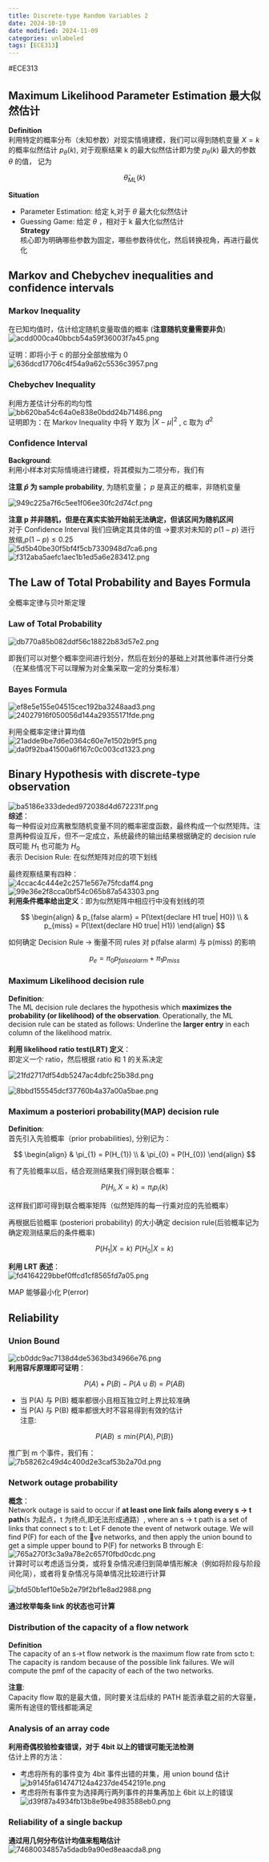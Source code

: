 ```yaml
---
title: Discrete-type Random Variables 2
date: 2024-10-10
date modified: 2024-11-09
categories: unlabeled
tags: [ECE313]
---
```

#ECE313 

## Maximum Likelihood Parameter Estimation 最大似然估计

**Definition**  
利用特定的概率分布（未知参数）对现实情境建模，我们可以得到随机变量 $X=k$ 的概率似然估计 $p_{\theta}(k)$, 对于观察结果 k 的最大似然估计即为使 $p_{\theta}(k)$ 最大的参数 $\theta$ 的值， 记为

$$
\hat{\theta}_{ML}(k)
$$

**Situation**
- Parameter Estimation: 给定 k,对于 $\theta$ 最大化似然估计
- Guessing Game: 给定 $\theta$ ，相对于 k 最大化似然估计  
**Strategy**  
核心即为明确哪些参数为固定，哪些参数待优化，然后转换视角，再进行最优化

## Markov and Chebychev inequalities and confidence intervals

### Markov Inequality

在已知均值时，估计给定随机变量取值的概率 (**注意随机变量需要非负**)  
![acdd000ca40bbcb54a59f36003f7a45.png](https://s2.loli.net/2024/10/10/nzOSafVlTgZip7h.png)

证明：即将小于 c 的部分全部放缩为 0  
![636dcd17706c4f54a9a62c5536c3957.png](https://s2.loli.net/2024/10/10/4Ibiq7ytvDLzQmR.png)

### Chebychev Inequality

利用方差估计分布的均匀性  
![bb620ba54c64a0e838e0bdd24b71486.png](https://s2.loli.net/2024/10/10/GPhtcqgKvrS4IMb.png)  
证明即为：在 Markov Inequality 中将 Y 取为 $|X-\mu|^{2}$ , c 取为 $d^{2}$ 

### Confidence Interval

**Background**:  
利用小样本对实际情境进行建模，将其模拟为二项分布，我们有

**注意 $\hat{p}$ 为 sample probability**, 为随机变量； $p$ 是真正的概率，非随机变量

![949c225a7f6c5ee1f06ee30fc2d74cf.png](https://s2.loli.net/2024/10/10/9BoNaQ6irtwxsJz.png)

**注意 p 并非随机，但是在真实实验开始前无法确定，但该区间为随机区间**  
对于 Confidence Interval 我们应确定其具体的值 ->要求对未知的 $p(1-p)$ 进行放缩,$p(1-p)\leq 0.25$  
![5d5b40be30f5bf4f5cb7330948d7ca6.png](https://s2.loli.net/2024/10/10/V7QkON82m3zCBYh.png)  
![f312aba5aefc1aec1b1ed5a6e283412.png](https://s2.loli.net/2024/10/10/M6mCfPd8NptbanX.png)

## The Law of Total Probability and Bayes Formula

全概率定律与贝叶斯定理

### Law of Total Probability

![db770a85b082ddf56c18822b83d57e2.png](https://s2.loli.net/2024/10/10/UXueFVCr6L8Kgfo.png)

即我们可以对整个概率空间进行划分，然后在划分的基础上对其他事件进行分类（在某些情况下可以理解为对全集采取一定的分类标准）

### Bayes Formula

![ef8e5e155e04515cec192ba3248aad3.png](https://s2.loli.net/2024/10/10/XtH3cVQWE5DT47o.png)  
![24027916f050056d144a29355171fde.png](https://s2.loli.net/2024/10/10/T5IPu1fCO8rbnKe.png)

利用全概率定律计算均值  
![21adde9be7d6e0364c60e7e1502b9f5.png](https://s2.loli.net/2024/10/10/svM23UxYbJwN7Ze.png)  
![da0f92ba41500a6f167c0c003cd1323.png](https://s2.loli.net/2024/10/10/SqxobgehvfRZciI.png)

## Binary Hypothesis with discrete-type observation

![ba5186e333deded972038d4d672231f.png](https://s2.loli.net/2024/10/21/OsmUtnkeFIxXgZf.png)  
**综述**：  
每一种假设对应离散型随机变量不同的概率密度函数，最终构成一个似然矩阵。注意两种假设互斥，但不一定成立，系统最终的输出结果根据确定的 decision rule 既可能 $H_{1}$ 也可能为 $H_{0}$  
表示 Decision Rule: 在似然矩阵对应的项下划线



最终观察结果有四种：  
![4ccac4c444e2c2571e567e75fcdaff4.png](https://s2.loli.net/2024/10/21/JrixY1sQOzcnjwP.png)  
![99e36e2f8cca0bf54c065b87a543303.png](https://s2.loli.net/2024/10/21/zL3UAStG62qeyXu.png)  
**利用条件概率给出定义**：即为似然矩阵中相应行中没有划线的项

$$
\begin{align}
& p_{false alarm} = P(\text{declare H1 true| H0})  \\
& p_{miss} = P(\text{declare H0 true| H1})
\end{align}
$$

如何确定 Decision Rule -> 衡量不同 rules 对 p(false alarm) 与 p(miss) 的影响

$$
p_{e} = \pi_{0}p_{false alarm} +\pi_{1}p_{miss}
$$

### Maximum Likelihood decision rule

**Definition**:  
The ML decision rule declares the hypothesis which **maximizes the probability (or likelihood) of the observation**. Operationally, the ML decision rule can be stated as follows: Underline the **larger entry** in each column of the likelihood matrix.

**利用 likelihood ratio test(LRT) 定义**：  
即定义一个 ratio，然后根据 ratio 和 1 的关系决定

![21fd2717df54db5247ac4dbfc25b38d.png](https://s2.loli.net/2024/10/21/f2ln7L8qocjiWJS.png)

![8bbd155545dcf37760b4a37a00a5bae.png](https://s2.loli.net/2024/10/21/965VXZnDMwIclfF.png)

### Maximum a posteriori probability(MAP) decision rule

**Definition**:  
首先引入先验概率（prior probabilities), 分别记为：

$$
\begin{align}
& \pi_{1} = P(H_{1}) \\
& \pi_{0} = P(H_{0})
\end{align}
$$

有了先验概率以后，结合观测结果我们得到联合概率：

$$
P(H_{i}, X = k) = \pi_{i}p_{i}(k)
$$

这样我们即可得到联合概率矩阵（似然矩阵的每一行乘对应的先验概率）

再根据后验概率 (posteriori probability) 的大小确定 decision rule(后验概率记为确定观测结果后的条件概率)

$$
P(H_{1} | X=k) \ P(H_{0} | X=k)
$$

**利用 LRT 表述**：  
![fd4164229bbef0ffcd1cf8565fd7a05.png](https://s2.loli.net/2024/10/21/EvPszUG65aOb4wT.png)
 
 MAP 能够最小化 P(error)

## Reliability

### Union Bound

![cb0ddc9ac7138d4de5363bd34966e76.png](https://s2.loli.net/2024/10/22/EJ5gZHsroGLPDX3.png)  
**利用容斥原理即可证明**：

$$
P(A) + P(B)-P(A \cup B) = P(AB)
$$

- 当 P(A) 与 P(B) 概率都很小且相互独立时上界比较准确
- 当 P(A) 与 P(B) 概率都很大时不容易得到有效的估计  
注意:

$$
P(AB) \leq min\{P(A),P(B)\}
$$

推广到 m 个事件，我们有：  
![7b58262c49d4c400d2e3caf53b2a70d.png](https://s2.loli.net/2024/10/22/ftcYVeNmvbH1yDB.png)

### Network outage probability

**概念**：  
Network outage is said to occur if **at least one link fails along every s -> t path**(s 为起点，t 为终点,即无法形成通路）, where an s -> t path is a set of links that connect s to t: Let F denote the event of network outage. We will find P(F) for each of the ve networks, and then apply the union bound to get a simple upper bound to P(F) for networks B through E:  
![765a270f3c3a9a78e2c657f0fbd0cdc.png](https://s2.loli.net/2024/10/22/rzMgaRbiYGfABjQ.png)  
计算时可以考虑适当分类，或将复杂情况递归到简单情形解决（例如将阶段与阶段间化简），或者将复杂情况与简单情况比较进行计算

![bfd50b1ef10e5b2e79f2bf1e8ad2988.png](https://s2.loli.net/2024/10/22/qznU2OjIVeoMuJ5.png)

**通过枚举每条 link 的状态也可计算**

### Distribution of the capacity of a flow network

**Definition**  
The capacity of an s->t flow network is the maximum flow rate from scto t: The capacity is random because of the possible link failures. We will compute the pmf of the capacity of each of the two networks.

**注意**:  
Capacity flow 取的是最大值，同时要关注后续的 PATH 能否承载之前的大容量，需所有途径的管线都能满足

### Analysis of an array code

**利用奇偶校验检查错误，对于 4bit 以上的错误可能无法检测**  
估计上界的方法：
- 考虑将所有的事件变为 4bit 事件出错的并集，用 union bound 估计  
![b9145fa614747124a4237de4542191e.png](https://s2.loli.net/2024/10/22/Ksy1B8TwOWqQzkR.png)
- 考虑将所有事件变为选择两行两列事件的并集再加上 6bit 以上的错误  
![d39f87a4934fb13b8e9be4983588eb0.png](https://s2.loli.net/2024/10/22/jZGiPS5epdoAb7y.png)

### Reliability of a single backup

**通过用几何分布估计均值来粗略估计**  
![74680034857a5dadb9a90ed8eaacda8.png](https://s2.loli.net/2024/10/22/ZtAQ5Hu1xgkC4Rn.png)

